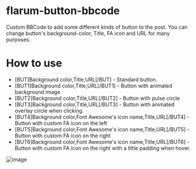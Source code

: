 # flarum-button-bbcode
Custom BBCode to add some different kinds of button to the post. You can change button's background-color, Title, FA icon and URL for many purposes.

# How to use

- [BUT]Background color,Title,URL[/BUT] - Standard button.
- [BUT1]Background color,Title,URL[/BUT1] - Button with animated background image
- [BUT2]Background color,Title,URL[/BUT2] - Button with pulse circle
- [BUT3]Background color,Title,URL[/BUT3] - Button with animated overlay circle when clicking
- [BUT4]Background color,Font Awesome's icon name,Title,URL[/BUT4] - Button with custom FA icon on the left
- [BUT5]Background color,Font Awesome's icon name,Title,URL[/BUT5] - Button with custom FA icon on the right
- [BUT6]Background color,Font Awesome's icon name,Title,URL[/BUT6] - Button with custom FA icon on the right with a little padding when hover.

![image](https://user-images.githubusercontent.com/110653930/184505476-3dcaba24-f501-45f7-8714-3aa30ef24648.png)

